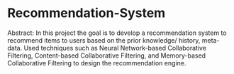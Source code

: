 # Recommendation-System

Abstract: 
In this project the goal is to develop a recommendation system to recommend items to users based on the prior knowledge/ history, meta-data. Used techniques such as Neural Network-based Collaborative Filtering, Content-based Collaborative Filtering, and Memory-based Collaborative Filtering to design the recommendation engine.

